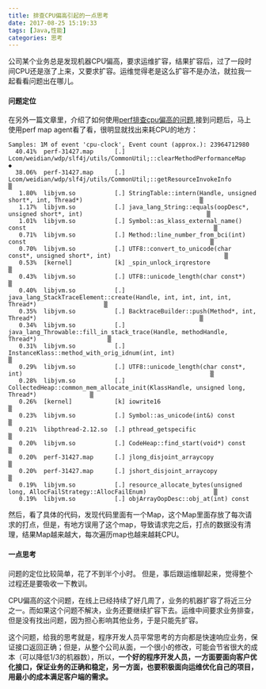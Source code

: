 ```yaml
---
title: 排查CPU偏高引起的一点思考
date: 2017-08-25 15:19:33
tags: [Java,性能]
categories: 思考
---
```


公司某个业务总是发现机器CPU偏高，要求运维扩容，结果扩容后，过了一段时间CPU还是涨了上来，又要求扩容。运维觉得老是这么扩容不是办法，就拉我一起看看问题出在哪儿。


#### 问题定位

在另外一篇文章里，介绍了如何使用[perf排查cpu偏高的问题](/2017/08/09/问题排查一次诡异的rt拉高现象/),接到问题后，马上使用perf map agent看了看，很明显就找出来耗CPU的地方：

```
Samples: 1M of event 'cpu-clock', Event count (approx.): 23964712980
  40.41%  perf-31427.map      [.] Lcom/weidian/wdp/slf4j/utils/CommonUtil;::clearMethodPerformanceMap                        ◆
  38.06%  perf-31427.map      [.] Lcom/weidian/wdp/slf4j/utils/CommonUtil;::getResourceInvokeInfo                            ▒
   1.80%  libjvm.so           [.] StringTable::intern(Handle, unsigned short*, int, Thread*)                                 ▒
   1.17%  libjvm.so           [.] java_lang_String::equals(oopDesc*, unsigned short*, int)                                   ▒
   1.01%  libjvm.so           [.] Symbol::as_klass_external_name() const                                                     ▒
   0.71%  libjvm.so           [.] Method::line_number_from_bci(int) const                                                    ▒
   0.70%  libjvm.so           [.] UTF8::convert_to_unicode(char const*, unsigned short*, int)                                ▒
   0.53%  [kernel]            [k] _spin_unlock_irqrestore                                                                    ▒
   0.43%  libjvm.so           [.] UTF8::unicode_length(char const*)                                                          ▒
   0.40%  libjvm.so           [.] java_lang_StackTraceElement::create(Handle, int, int, int, int, Thread*)                   ▒
   0.35%  libjvm.so           [.] BacktraceBuilder::push(Method*, int, Thread*)                                              ▒
   0.34%  libjvm.so           [.] java_lang_Throwable::fill_in_stack_trace(Handle, methodHandle, Thread*)                    ▒
   0.31%  libjvm.so           [.] InstanceKlass::method_with_orig_idnum(int, int)                                            ▒
   0.29%  libjvm.so           [.] UTF8::unicode_length(char const*, int)                                                     ▒
   0.28%  libjvm.so           [.] CollectedHeap::common_mem_allocate_init(KlassHandle, unsigned long, Thread*)               ▒
   0.26%  [kernel]            [k] iowrite16                                                                                  ▒
   0.23%  libjvm.so           [.] Symbol::as_unicode(int&) const                                                             ▒
   0.21%  libpthread-2.12.so  [.] pthread_getspecific                                                                        ▒
   0.20%  libjvm.so           [.] CodeHeap::find_start(void*) const                                                          ▒
   0.20%  perf-31427.map      [.] jlong_disjoint_arraycopy                                                                   ▒
   0.20%  perf-31427.map      [.] jshort_disjoint_arraycopy                                                                  ▒
   0.19%  libjvm.so           [.] resource_allocate_bytes(unsigned long, AllocFailStrategy::AllocFailEnum)                   ▒
   0.19%  libjvm.so           [.] objArrayOopDesc::obj_at(int) const
```

然后，看了具体的代码，发现代码里面有一个Map，这个Map里面存放了每次请求的打点，但是，有地方误用了这个map，导致请求完之后，打点的数据没有清理，结果Map越来越大，每次遍历map也越来越耗CPU。

#### 一点思考

问题的定位比较简单，花了不到半个小时。 但是，事后跟运维聊起来，觉得整个过程还是要吸收一下教训。

CPU偏高的这个问题，在线上已经持续了好几周了，业务的机器扩容了将近三分之一。而如果这个问题不解决，业务还要继续扩容下去。运维中间要求业务排查，但是没有找出问题，因为担心影响其他业务，于是只能先扩容。

这个问题，给我的思考就是，程序开发人员平常思考的方向都是快速响应业务，保证接口返回正确；但是，从整个公司从面，一个很小的修改，可能会节省很大的成本（可以降低1/3的机器数），所以，<strong>一个好的程序开发人员，一方面要面向客户优化接口，保证业务的正确和稳定，另一方面，也要积极面向运维优化自己的项目，用最小的成本满足客户端的需求。</strong>


